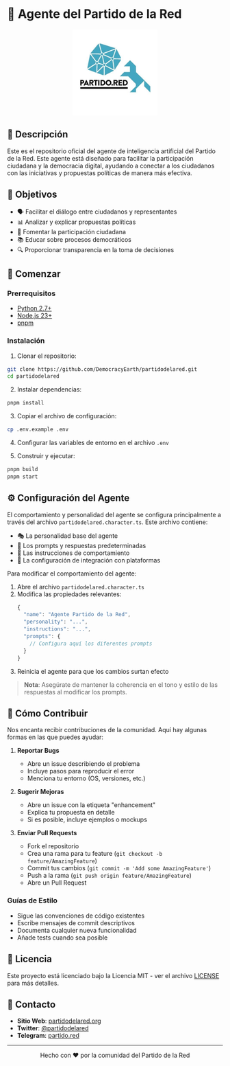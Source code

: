 # 🤖 Agente del Partido de la Red

<div align="center">
  <img src="./docs/assets/pdr.jpg" alt="Partido de la Red Agent Banner" width="200px" />
</div>

## 📑 Descripción

Este es el repositorio oficial del agente de inteligencia artificial del Partido de la Red. Este agente está diseñado para facilitar la participación ciudadana y la democracia digital, ayudando a conectar a los ciudadanos con las iniciativas y propuestas políticas de manera más efectiva.

## 🎯 Objetivos

- 🗣️ Facilitar el diálogo entre ciudadanos y representantes
- 📊 Analizar y explicar propuestas políticas
- 🤝 Fomentar la participación ciudadana
- 📚 Educar sobre procesos democráticos
- 🔍 Proporcionar transparencia en la toma de decisiones

## 🚀 Comenzar

### Prerrequisitos

- [Python 2.7+](https://www.python.org/downloads/)
- [Node.js 23+](https://docs.npmjs.com/downloading-and-installing-node-js-and-npm)
- [pnpm](https://pnpm.io/installation)

### Instalación

1. Clonar el repositorio:
```bash
git clone https://github.com/DemocracyEarth/partidodelared.git
cd partidodelared
```

2. Instalar dependencias:
```bash
pnpm install
```

3. Copiar el archivo de configuración:
```bash
cp .env.example .env
```

4. Configurar las variables de entorno en el archivo `.env`

5. Construir y ejecutar:
```bash
pnpm build
pnpm start
```

## ⚙️ Configuración del Agente

El comportamiento y personalidad del agente se configura principalmente a través del archivo `partidodelared.character.ts`. Este archivo contiene:

- 🎭 La personalidad base del agente
- 💬 Los prompts y respuestas predeterminadas
- 🧠 Las instrucciones de comportamiento
- 🔗 La configuración de integración con plataformas

Para modificar el comportamiento del agente:

1. Abre el archivo `partidodelared.character.ts`
2. Modifica las propiedades relevantes:
   ```typescript
   {
     "name": "Agente Partido de la Red",
     "personality": "...",
     "instructions": "...",
     "prompts": {
       // Configura aquí los diferentes prompts
     }
   }
   ```
3. Reinicia el agente para que los cambios surtan efecto

> **Nota**: Asegúrate de mantener la coherencia en el tono y estilo de las respuestas al modificar los prompts.

## 👥 Cómo Contribuir

Nos encanta recibir contribuciones de la comunidad. Aquí hay algunas formas en las que puedes ayudar:

1. **Reportar Bugs**
   - Abre un issue describiendo el problema
   - Incluye pasos para reproducir el error
   - Menciona tu entorno (OS, versiones, etc.)

2. **Sugerir Mejoras**
   - Abre un issue con la etiqueta "enhancement"
   - Explica tu propuesta en detalle
   - Si es posible, incluye ejemplos o mockups

3. **Enviar Pull Requests**
   - Fork el repositorio
   - Crea una rama para tu feature (`git checkout -b feature/AmazingFeature`)
   - Commit tus cambios (`git commit -m 'Add some AmazingFeature'`)
   - Push a la rama (`git push origin feature/AmazingFeature`)
   - Abre un Pull Request

### Guías de Estilo

- Sigue las convenciones de código existentes
- Escribe mensajes de commit descriptivos
- Documenta cualquier nueva funcionalidad
- Añade tests cuando sea posible

## 📜 Licencia

Este proyecto está licenciado bajo la Licencia MIT - ver el archivo [LICENSE](LICENSE) para más detalles.

## 🤝 Contacto

- **Sitio Web**: [partidodelared.org](https://partidodelared.org)
- **Twitter**: [@partidodelared](https://twitter.com/partidodelared)
- **Telegram**: [partido.red](http://partido.red)

---

<div align="center">
  Hecho con ❤️ por la comunidad del Partido de la Red
</div>
